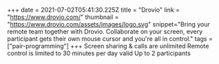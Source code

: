 +++
date = 2021-07-02T05:41:30.225Z
title = "Drovio"
link = "https://www.drovio.com/"
thumbnail = "https://www.drovio.com/assets/images/logo.svg"
snippet="Bring your remote team together with Drovio. Collaborate on your screen, every participant gets their own mouse cursor and you're all in control."
tags = ["pair-programming"]
+++
Screen sharing & calls are unlimited
Remote control is limited to 30 minutes per day
valid
Up to 2 participants
